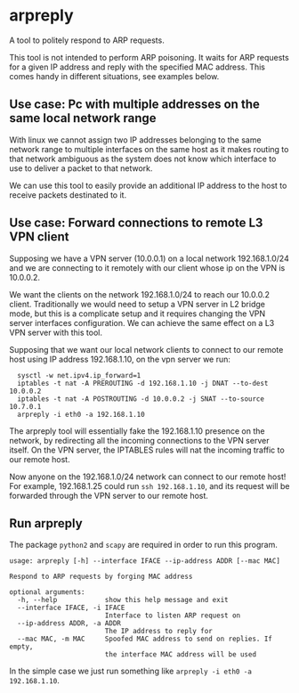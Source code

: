 # arpreply

A tool to politely respond to ARP requests.

This tool is not intended to perform ARP poisoning. It waits for ARP requests for
a given IP address and reply with the specified MAC address. This comes handy in
different situations, see examples below.

## Use case: Pc with multiple addresses on the same local network range

With linux we cannot assign two IP addresses belonging to the same network range
to multiple interfaces on the same host as it makes routing to that network
ambiguous as the system does not know which interface to use to deliver a packet
to that network.

We can use this tool to easily provide an additional IP address to the host to
receive packets destinated to it.

## Use case: Forward connections to remote L3 VPN client

Supposing we have a VPN server (10.0.0.1) on a local network 192.168.1.0/24 and we are connecting
to it remotely with our client whose ip on the VPN is 10.0.0.2.

We want the clients on the network 192.168.1.0/24 to reach our 10.0.0.2 client.
Traditionally we would need to setup a VPN server in L2 bridge mode, but this
is a complicate setup and it requires changing the VPN server interfaces configuration.
We can achieve the same effect on a L3 VPN server with this tool.

Supposing that we want our local network clients to connect to our remote host using IP
address 192.168.1.10, on the vpn server we run:

```
  sysctl -w net.ipv4.ip_forward=1
  iptables -t nat -A PREROUTING -d 192.168.1.10 -j DNAT --to-dest 10.0.0.2
  iptables -t nat -A POSTROUTING -d 10.0.0.2 -j SNAT --to-source 10.7.0.1
  arpreply -i eth0 -a 192.168.1.10
```

The arpreply tool will essentially fake the 192.168.1.10 presence on the network,
by redirecting all the incoming connections to the VPN server itself. On the
VPN server, the IPTABLES rules will nat the incoming traffic to our remote host.

Now anyone on the 192.168.1.0/24 network can connect to our remote host! For example,
192.168.1.25 could run `ssh 192.168.1.10`, and its request will be forwarded through
the VPN server to our remote host.

## Run arpreply

The package `python2` and `scapy` are required in order to run this program.

```
usage: arpreply [-h] --interface IFACE --ip-address ADDR [--mac MAC]

Respond to ARP requests by forging MAC address

optional arguments:
  -h, --help            show this help message and exit
  --interface IFACE, -i IFACE
                        Interface to listen ARP request on
  --ip-address ADDR, -a ADDR
                        The IP address to reply for
  --mac MAC, -m MAC     Spoofed MAC address to send on replies. If empty,
                        the interface MAC address will be used
```

In the simple case we just run something like `arpreply -i eth0 -a 192.168.1.10`.
